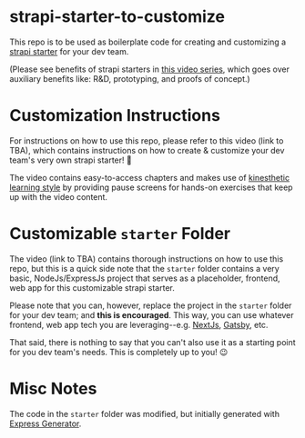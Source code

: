 # strapi-starter-to-customize

This repo is to be used as boilerplate code for creating and customizing a [strapi starter](https://strapi.io/blog/announcing-the-strapi-starter-cli) for your dev team.  

(Please see benefits of strapi starters in [this video series](https://strapi.training/videos/intro-to-auxiliary-benefits-to-strapi-starters), which goes over auxiliary benefits like: R&D, prototyping, and proofs of concept.)

# Customization Instructions

For instructions on how to use this repo, please refer to this video (link to TBA), which contains instructions on how to create & customize your dev team's very own strapi starter!  🙌

The video contains easy-to-access chapters and makes use of [kinesthetic learning style](https://en.wikipedia.org/wiki/Kinesthetic_learning) by providing pause screens for hands-on exercises that keep up with the video content. 

# Customizable `starter` Folder
The video (link to TBA) contains thorough instructions on how to use this repo, but this is a quick side note that the `starter` folder contains a very basic, NodeJs/ExpressJs project that serves as a placeholder, frontend, web app for this customizable strapi starter.  

Please note that you can, however, replace the project in the `starter` folder for your dev team; and **this is encouraged**.  This way, you can use whatever frontend, web app tech you are leveraging--e.g. [NextJs](https://nextjs.org/), [Gatsby](https://www.gatsbyjs.com/), etc.  

That said, there is nothing to say that you can't also use it as a starting point for you dev team's needs. This is completely up to you! 😉

# Misc Notes
The code in the `starter` folder was modified, but initially generated with [Express Generator](https://www.npmjs.com/package/express-generator).
